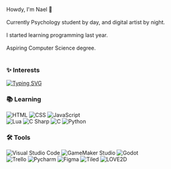 Howdy, I'm Nael 👋<br><br>
Currently Psychology student by day, and digital artist by night.<br><br>
I started learning programming last year.<br><br>
Aspiring Computer Science degree.<br>
<br>

### ✨ Interests
[![Typing SVG](https://readme-typing-svg.demolab.com/?color=f50ab8&lines=GAME+DEVELOPMENT;WEB+DEVELOPMENT)](https://git.io/typing-svg)

### 📚 Learning
![HTML](https://img.shields.io/badge/-HTML-333333?style=flat&logo=HTML5)
![CSS](https://img.shields.io/badge/-CSS-333333?style=flat&logo=CSS3&logoColor=1c88c8)
![JavaScript](https://img.shields.io/badge/-JavaScript-333333?style=flat&logo=javascript)<br/>
![Lua](https://img.shields.io/badge/-Lua-333333?style=flat&logo=lua&logoColor=000080)
![C Sharp](https://img.shields.io/badge/-C%23-333333?style=flat&logo=csharp&logoColor=cccccc)
![C](https://img.shields.io/badge/-C-333333?style=flat&logo=C&logoColor=cccccc)
![Python](https://img.shields.io/badge/-Python-333333?style=flat&logo=Python)

### 🛠 Tools

![Visual Studio Code](https://img.shields.io/badge/-Visual%20Studio%20Code-333333?style=flat&logo=visual-studio-code&logoColor=23aaf2)
![GameMaker Studio](https://img.shields.io/badge/-GameMaker-333333?style=flat&logo=data:image/png;base64,iVBORw0KGgoAAAANSUhEUgAAAA4AAAAOCAYAAAAfSC3RAAAAAXNSR0IArs4c6QAAAFlJREFUKJGlkjsOACAMQkvj/a+si4P90JDIpvKkRM2I9hU7B4OCCSi+ssFSMhwW02gZ9gnKKa8HCtR1hpLUwas24UDoqNzeydXRsv6fgyVLiVPy+HMY3E1yAANfRAkZtKuxAAAAAElFTkSuQmCC)
![Godot](https://img.shields.io/badge/-Godot-333333?style=flat&logo=godotengine)<br/>
![Trello](https://img.shields.io/badge/-Trello-333333?style=flat&logo=trello&logoColor=3179ba)
![Pycharm](https://img.shields.io/badge/-Pycharm-333333?style=flat&logo=pycharm&logoColor=000000)
![Figma](https://img.shields.io/badge/-Figma-333333?style=flat&logo=figma)
![Tiled](https://img.shields.io/badge/-Tiled-333333?style=flat&logo=data:image/png;base64,iVBORw0KGgoAAAANSUhEUgAAAA0AAAANCAYAAABy6+R8AAAAAXNSR0IArs4c6QAAAElJREFUKJFjZGBg+M9AImBhYGBgCE84BhdYucCKIJ+JVFsYGBjI08TIQIafGLGI/Uf3A7o6+voJHWDzI4o6FmwmYfETChjkfgIAgCIUGORMi1QAAAAASUVORK5CYII=)
![LOVE2D](https://img.shields.io/badge/-LÖVE2D-333333?style=flat&logo=data:image/png;base64,iVBORw0KGgoAAAANSUhEUgAAAA4AAAAOCAYAAAAfSC3RAAAAAXNSR0IArs4c6QAAAJhJREFUKJFjZMACnnvN/I/Ml9yWzoiuBkUAXQM6QDaAiVhNDAwMDOqrHsLVMBKrySHBA86+GSbPyIKuQGJrGgMDAwPDC+9ZKHyG1Y9Q1DEi2wZXhANoIGlmwqMOL6CORpi/sAENND8yoUcuugJsYjfD5BlRbIQFObJCbAYxMCClHOTIxQduhskzomgkRjNME4ZGXAYga4ABACT0N8cGWT5uAAAAAElFTkSuQmCC)

<!--
**willowitzy/willowitzy** is a ✨ _special_ ✨ repository because its `README.md` (this file) appears on your GitHub profile.

Here are some ideas to get you started:

- 🔭 I’m currently working on ...
- 🌱 I’m currently learning ...
- 👯 I’m looking to collaborate on ...
- 🤔 I’m looking for help with ...
- 💬 Ask me about ...
- 📫 How to reach me: ...
- 😄 Pronouns: ...
- ⚡ Fun fact: ...
-->
